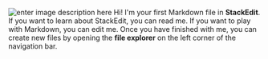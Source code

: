 ![enter image description here](https://thumbs.gfycat.com/AdmiredDishonestBumblebee-size_restricted.gif)
	Hi! I'm your first Markdown file in **StackEdit**. If you want to learn about StackEdit, you can read me. If you want to play with Markdown, you can edit me. Once you have finished with me, you can create new files by opening the **file explorer** on the left corner of the navigation bar.
